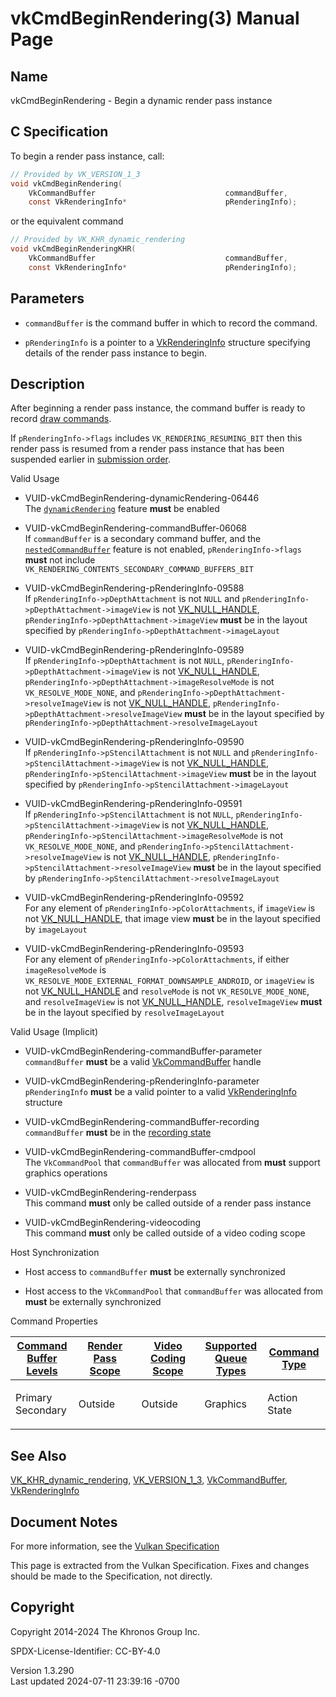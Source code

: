 # vkCmdBeginRendering(3) Manual Page

## Name

vkCmdBeginRendering - Begin a dynamic render pass instance



## <a href="#_c_specification" class="anchor"></a>C Specification

To begin a render pass instance, call:

``` c
// Provided by VK_VERSION_1_3
void vkCmdBeginRendering(
    VkCommandBuffer                             commandBuffer,
    const VkRenderingInfo*                      pRenderingInfo);
```

or the equivalent command

``` c
// Provided by VK_KHR_dynamic_rendering
void vkCmdBeginRenderingKHR(
    VkCommandBuffer                             commandBuffer,
    const VkRenderingInfo*                      pRenderingInfo);
```

## <a href="#_parameters" class="anchor"></a>Parameters

- `commandBuffer` is the command buffer in which to record the command.

- `pRenderingInfo` is a pointer to a
  [VkRenderingInfo](https://registry.khronos.org/vulkan/specs/1.3-extensions/man/html/VkRenderingInfo.html) structure specifying details
  of the render pass instance to begin.

## <a href="#_description" class="anchor"></a>Description

After beginning a render pass instance, the command buffer is ready to
record <a
href="https://registry.khronos.org/vulkan/specs/1.3-extensions/html/vkspec.html#drawing"
target="_blank" rel="noopener">draw commands</a>.

If `pRenderingInfo->flags` includes `VK_RENDERING_RESUMING_BIT` then
this render pass is resumed from a render pass instance that has been
suspended earlier in <a
href="https://registry.khronos.org/vulkan/specs/1.3-extensions/html/vkspec.html#synchronization-submission-order"
target="_blank" rel="noopener">submission order</a>.

Valid Usage

- <a href="#VUID-vkCmdBeginRendering-dynamicRendering-06446"
  id="VUID-vkCmdBeginRendering-dynamicRendering-06446"></a>
  VUID-vkCmdBeginRendering-dynamicRendering-06446  
  The <a
  href="https://registry.khronos.org/vulkan/specs/1.3-extensions/html/vkspec.html#features-dynamicRendering"
  target="_blank" rel="noopener"><code>dynamicRendering</code></a>
  feature **must** be enabled

- <a href="#VUID-vkCmdBeginRendering-commandBuffer-06068"
  id="VUID-vkCmdBeginRendering-commandBuffer-06068"></a>
  VUID-vkCmdBeginRendering-commandBuffer-06068  
  If `commandBuffer` is a secondary command buffer, and the <a
  href="https://registry.khronos.org/vulkan/specs/1.3-extensions/html/vkspec.html#features-nestedCommandBuffer"
  target="_blank" rel="noopener"><code>nestedCommandBuffer</code></a>
  feature is not enabled, `pRenderingInfo->flags` **must** not include
  `VK_RENDERING_CONTENTS_SECONDARY_COMMAND_BUFFERS_BIT`

- <a href="#VUID-vkCmdBeginRendering-pRenderingInfo-09588"
  id="VUID-vkCmdBeginRendering-pRenderingInfo-09588"></a>
  VUID-vkCmdBeginRendering-pRenderingInfo-09588  
  If `pRenderingInfo->pDepthAttachment` is not `NULL` and
  `pRenderingInfo->pDepthAttachment->imageView` is not
  [VK_NULL_HANDLE](https://registry.khronos.org/vulkan/specs/1.3-extensions/man/html/VK_NULL_HANDLE.html),
  `pRenderingInfo->pDepthAttachment->imageView` **must** be in the
  layout specified by `pRenderingInfo->pDepthAttachment->imageLayout`

- <a href="#VUID-vkCmdBeginRendering-pRenderingInfo-09589"
  id="VUID-vkCmdBeginRendering-pRenderingInfo-09589"></a>
  VUID-vkCmdBeginRendering-pRenderingInfo-09589  
  If `pRenderingInfo->pDepthAttachment` is not `NULL`,
  `pRenderingInfo->pDepthAttachment->imageView` is not
  [VK_NULL_HANDLE](https://registry.khronos.org/vulkan/specs/1.3-extensions/man/html/VK_NULL_HANDLE.html),
  `pRenderingInfo->pDepthAttachment->imageResolveMode` is not
  `VK_RESOLVE_MODE_NONE`, and
  `pRenderingInfo->pDepthAttachment->resolveImageView` is not
  [VK_NULL_HANDLE](https://registry.khronos.org/vulkan/specs/1.3-extensions/man/html/VK_NULL_HANDLE.html),
  `pRenderingInfo->pDepthAttachment->resolveImageView` **must** be in
  the layout specified by
  `pRenderingInfo->pDepthAttachment->resolveImageLayout`

- <a href="#VUID-vkCmdBeginRendering-pRenderingInfo-09590"
  id="VUID-vkCmdBeginRendering-pRenderingInfo-09590"></a>
  VUID-vkCmdBeginRendering-pRenderingInfo-09590  
  If `pRenderingInfo->pStencilAttachment` is not `NULL` and
  `pRenderingInfo->pStencilAttachment->imageView` is not
  [VK_NULL_HANDLE](https://registry.khronos.org/vulkan/specs/1.3-extensions/man/html/VK_NULL_HANDLE.html),
  `pRenderingInfo->pStencilAttachment->imageView` **must** be in the
  layout specified by `pRenderingInfo->pStencilAttachment->imageLayout`

- <a href="#VUID-vkCmdBeginRendering-pRenderingInfo-09591"
  id="VUID-vkCmdBeginRendering-pRenderingInfo-09591"></a>
  VUID-vkCmdBeginRendering-pRenderingInfo-09591  
  If `pRenderingInfo->pStencilAttachment` is not `NULL`,
  `pRenderingInfo->pStencilAttachment->imageView` is not
  [VK_NULL_HANDLE](https://registry.khronos.org/vulkan/specs/1.3-extensions/man/html/VK_NULL_HANDLE.html),
  `pRenderingInfo->pStencilAttachment->imageResolveMode` is not
  `VK_RESOLVE_MODE_NONE`, and
  `pRenderingInfo->pStencilAttachment->resolveImageView` is not
  [VK_NULL_HANDLE](https://registry.khronos.org/vulkan/specs/1.3-extensions/man/html/VK_NULL_HANDLE.html),
  `pRenderingInfo->pStencilAttachment->resolveImageView` **must** be in
  the layout specified by
  `pRenderingInfo->pStencilAttachment->resolveImageLayout`

- <a href="#VUID-vkCmdBeginRendering-pRenderingInfo-09592"
  id="VUID-vkCmdBeginRendering-pRenderingInfo-09592"></a>
  VUID-vkCmdBeginRendering-pRenderingInfo-09592  
  For any element of `pRenderingInfo->pColorAttachments`, if `imageView`
  is not [VK_NULL_HANDLE](https://registry.khronos.org/vulkan/specs/1.3-extensions/man/html/VK_NULL_HANDLE.html), that image view **must**
  be in the layout specified by `imageLayout`

- <a href="#VUID-vkCmdBeginRendering-pRenderingInfo-09593"
  id="VUID-vkCmdBeginRendering-pRenderingInfo-09593"></a>
  VUID-vkCmdBeginRendering-pRenderingInfo-09593  
  For any element of `pRenderingInfo->pColorAttachments`, if either
  `imageResolveMode` is
  `VK_RESOLVE_MODE_EXTERNAL_FORMAT_DOWNSAMPLE_ANDROID`, or `imageView`
  is not [VK_NULL_HANDLE](https://registry.khronos.org/vulkan/specs/1.3-extensions/man/html/VK_NULL_HANDLE.html) and `resolveMode` is not
  `VK_RESOLVE_MODE_NONE`, and `resolveImageView` is not
  [VK_NULL_HANDLE](https://registry.khronos.org/vulkan/specs/1.3-extensions/man/html/VK_NULL_HANDLE.html), `resolveImageView` **must** be
  in the layout specified by `resolveImageLayout`

Valid Usage (Implicit)

- <a href="#VUID-vkCmdBeginRendering-commandBuffer-parameter"
  id="VUID-vkCmdBeginRendering-commandBuffer-parameter"></a>
  VUID-vkCmdBeginRendering-commandBuffer-parameter  
  `commandBuffer` **must** be a valid
  [VkCommandBuffer](https://registry.khronos.org/vulkan/specs/1.3-extensions/man/html/VkCommandBuffer.html) handle

- <a href="#VUID-vkCmdBeginRendering-pRenderingInfo-parameter"
  id="VUID-vkCmdBeginRendering-pRenderingInfo-parameter"></a>
  VUID-vkCmdBeginRendering-pRenderingInfo-parameter  
  `pRenderingInfo` **must** be a valid pointer to a valid
  [VkRenderingInfo](https://registry.khronos.org/vulkan/specs/1.3-extensions/man/html/VkRenderingInfo.html) structure

- <a href="#VUID-vkCmdBeginRendering-commandBuffer-recording"
  id="VUID-vkCmdBeginRendering-commandBuffer-recording"></a>
  VUID-vkCmdBeginRendering-commandBuffer-recording  
  `commandBuffer` **must** be in the [recording
  state](#commandbuffers-lifecycle)

- <a href="#VUID-vkCmdBeginRendering-commandBuffer-cmdpool"
  id="VUID-vkCmdBeginRendering-commandBuffer-cmdpool"></a>
  VUID-vkCmdBeginRendering-commandBuffer-cmdpool  
  The `VkCommandPool` that `commandBuffer` was allocated from **must**
  support graphics operations

- <a href="#VUID-vkCmdBeginRendering-renderpass"
  id="VUID-vkCmdBeginRendering-renderpass"></a>
  VUID-vkCmdBeginRendering-renderpass  
  This command **must** only be called outside of a render pass instance

- <a href="#VUID-vkCmdBeginRendering-videocoding"
  id="VUID-vkCmdBeginRendering-videocoding"></a>
  VUID-vkCmdBeginRendering-videocoding  
  This command **must** only be called outside of a video coding scope

Host Synchronization

- Host access to `commandBuffer` **must** be externally synchronized

- Host access to the `VkCommandPool` that `commandBuffer` was allocated
  from **must** be externally synchronized

Command Properties

<table class="tableblock frame-all grid-all stretch">
<colgroup>
<col style="width: 20%" />
<col style="width: 20%" />
<col style="width: 20%" />
<col style="width: 20%" />
<col style="width: 20%" />
</colgroup>
<thead>
<tr>
<th class="tableblock halign-left valign-top"><a
href="#VkCommandBufferLevel">Command Buffer Levels</a></th>
<th class="tableblock halign-left valign-top"><a
href="#vkCmdBeginRenderPass">Render Pass Scope</a></th>
<th class="tableblock halign-left valign-top"><a
href="#vkCmdBeginVideoCodingKHR">Video Coding Scope</a></th>
<th class="tableblock halign-left valign-top"><a
href="#VkQueueFlagBits">Supported Queue Types</a></th>
<th class="tableblock halign-left valign-top"><a
href="#fundamentals-queueoperation-command-types">Command Type</a></th>
</tr>
</thead>
<tbody>
<tr>
<td class="tableblock halign-left valign-top"><p>Primary<br />
Secondary</p></td>
<td class="tableblock halign-left valign-top"><p>Outside</p></td>
<td class="tableblock halign-left valign-top"><p>Outside</p></td>
<td class="tableblock halign-left valign-top"><p>Graphics</p></td>
<td class="tableblock halign-left valign-top"><p>Action<br />
State</p></td>
</tr>
</tbody>
</table>

## <a href="#_see_also" class="anchor"></a>See Also

[VK_KHR_dynamic_rendering](https://registry.khronos.org/vulkan/specs/1.3-extensions/man/html/VK_KHR_dynamic_rendering.html),
[VK_VERSION_1_3](https://registry.khronos.org/vulkan/specs/1.3-extensions/man/html/VK_VERSION_1_3.html),
[VkCommandBuffer](https://registry.khronos.org/vulkan/specs/1.3-extensions/man/html/VkCommandBuffer.html),
[VkRenderingInfo](https://registry.khronos.org/vulkan/specs/1.3-extensions/man/html/VkRenderingInfo.html)

## <a href="#_document_notes" class="anchor"></a>Document Notes

For more information, see the <a
href="https://registry.khronos.org/vulkan/specs/1.3-extensions/html/vkspec.html#vkCmdBeginRendering"
target="_blank" rel="noopener">Vulkan Specification</a>

This page is extracted from the Vulkan Specification. Fixes and changes
should be made to the Specification, not directly.

## <a href="#_copyright" class="anchor"></a>Copyright

Copyright 2014-2024 The Khronos Group Inc.

SPDX-License-Identifier: CC-BY-4.0

Version 1.3.290  
Last updated 2024-07-11 23:39:16 -0700
